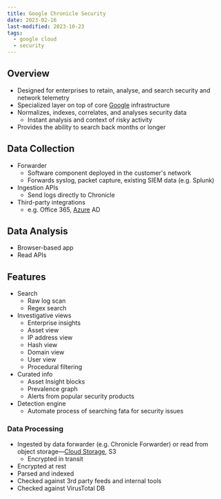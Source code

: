 ```yaml
---
title: Google Chronicle Security
date: 2023-02-16
last-modified: 2023-10-23
tags:
  - google cloud
  - security
---
```


## Overview

- Designed for enterprises to retain, analyse, and search security and network telemetry
- Specialized layer on top of core [Google](notes/moc/Google%20Cloud.md) infrastructure
- Normalizes, indexes, correlates, and analyses security data
	- Instant analysis and context of risky activity
- Provides the ability to search back months or longer

## Data Collection

- Forwarder
	- Software component deployed in the customer's network
	- Forwards syslog, packet capture, existing SIEM data (e.g. Splunk)
- Ingestion APIs
	- Send logs directly to Chronicle
- Third-party integrations
	- e.g. Office 365, [Azure](notes/moc/Azure.md) AD

## Data Analysis

- Browser-based app
- Read APIs

## Features

- Search
	- Raw log scan
	- Regex search
- Investigative views
	- Enterprise insights
	- Asset view
	- IP address view
	- Hash view
	- Domain view
	- User view
	- Procedural filtering
- Curated info
	- Asset Insight blocks
	- Prevalence graph
	- Alerts from popular security products
- Detection engine
	- Automate process of searching fata for security issues

### Data Processing

- Ingested by data forwarder (e.g. Chronicle Forwarder) or read from object storage—[Cloud Storage](notes/Cloud%20Storage.md), S3
	- Encrypted in transit
- Encrypted at rest
- Parsed and indexed
- Checked against 3rd party feeds and internal tools
- Checked against VirusTotal DB
